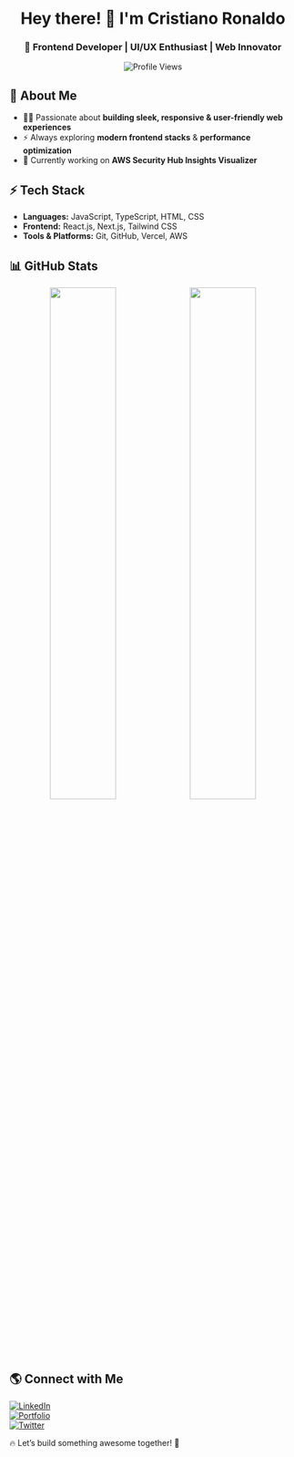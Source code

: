 <!-- Header Section -->
<h1 align="center">Hey there! 👋 I'm Cristiano Ronaldo</h1>
<h3 align="center">🚀 Frontend Developer | UI/UX Enthusiast | Web Innovator</h3>

<p align="center">
  <img src="https://komarev.com/ghpvc/?username=your-github-username&label=Profile%20Views&color=blue&style=flat" alt="Profile Views">
</p>

<!-- About Section -->
## 🚀 About Me  

- 👨‍💻 Passionate about **building sleek, responsive & user-friendly web experiences**  
- ⚡ Always exploring **modern frontend stacks** & **performance optimization**  
- 🎯 Currently working on **AWS Security Hub Insights Visualizer**  

<!-- Tech Stack -->
## ⚡ Tech Stack  

- **Languages:** JavaScript, TypeScript, HTML, CSS  
- **Frontend:** React.js, Next.js, Tailwind CSS  
- **Tools & Platforms:** Git, GitHub, Vercel, AWS  

<!-- GitHub Stats -->
## 📊 GitHub Stats  

<p align="center">
  <img width="48%" src="https://github-readme-stats.vercel.app/api?username=your-github-username&show_icons=true&theme=radical" />
  <img width="48%" src="https://github-readme-streak-stats.herokuapp.com/?user=your-github-username&theme=radical" />
</p>

<!-- Connect With Me -->
## 🌎 Connect with Me  

[![LinkedIn](https://img.shields.io/badge/LinkedIn-0A66C2?style=for-the-badge&logo=linkedin&logoColor=white)](https://linkedin.com/in/your-profile)  
[![Portfolio](https://img.shields.io/badge/Portfolio-FF5722?style=for-the-badge&logo=react&logoColor=white)](https://yourportfolio.com)  
[![Twitter](https://img.shields.io/badge/Twitter-1DA1F2?style=for-the-badge&logo=twitter&logoColor=white)](https://twitter.com/your-profile)  

🔥 Let’s build something awesome together! 🚀
